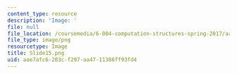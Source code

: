 ```yaml
---
content_type: resource
description: 'Image: '
file: null
file_location: /coursemedia/6-004-computation-structures-spring-2017/aae7afc6203cf297aa4711386ff93fd4_Slide15.png
file_type: image/png
resourcetype: Image
title: Slide15.png
uid: aae7afc6-203c-f297-aa47-11386ff93fd4
---
```

